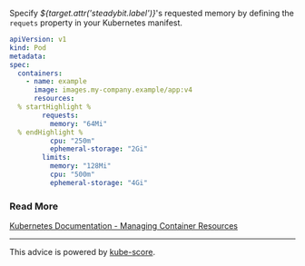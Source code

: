 Specify *${target.attr('steadybit.label')}*&apos;s requested memory by defining the `requets` property in your Kubernetes manifest.

```yaml
apiVersion: v1
kind: Pod
metadata:
spec:
  containers:
    - name: example
      image: images.my-company.example/app:v4
      resources:
  % startHighlight %
        requests:
          memory: "64Mi"
  % endHighlight %
          cpu: "250m"
          ephemeral-storage: "2Gi"
        limits:
          memory: "128Mi"
          cpu: "500m"
          ephemeral-storage: "4Gi"
```

### Read More
[Kubernetes Documentation - Managing Container Resources](https://kubernetes.io/docs/concepts/configuration/manage-resources-containers/)

---
This advice is powered by [kube-score](https://kube-score.com/).
